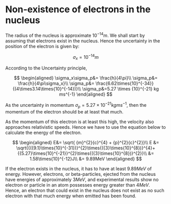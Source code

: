 # Non-existence of electrons in the nucleus



The radius of the nucleus is approximate ${10}^{-14}m$. We shall start by assuming that electrons exist in the nucleus. Hence the uncertainty in the position of the electron is given by:

$$\sigma_x= {10}^{-14}m$$

According to the Uncertainty principle,

$$
\begin{aligned}
\sigma_x\sigma_p&= \frac{h}{4\pi}\\
\sigma_p&= \frac{h}{4\pi\sigma_x}\\
\sigma_p&= \frac{6.62\times{10}^{-34}}{(4\times3.14\times{10}^{-14})}\\
\sigma_p&=5.27 \times {10}^{-21} kg ms^{-1}
\end{aligned}
$$

As the uncertainty in momentum $\sigma_p=5.27 \times {10}^{-21} kg ms^{-1}$, then the momentum of the electron should be at least that much.

As the momentum of this electron is at least this high, the velocity also approaches relativistic speeds. Hence we have to use the equation below to calculate the energy of the electron.

$$
\begin{aligned}
E&=  \sqrt{ {m}^{2}{c}^{4} + {p}^{2}{c}^{2}}\\
E &= \sqrt{{({9.1}\times{10}^{-31})}^{2}\times{({3}\times{10}^{8})}^{4}+{{5.27}\times{10}^{-21}}^{2}\times{({3}\times{10}^{8})}^{2}}\\
&= 1.58\times{10}^{-12}J\\
&= 9.89MeV
\end{aligned}
$$

If the electron exists in the nucleus, it has to have at least $9.89 MeV$ of energy. However, electrons, or beta-particles, ejected from the nucleus have energies of approximately $3 MeV$, and experimental results show no electron or particle in an atom possesses energy greater than $4MeV$. Hence, an electron that could exist in the nucleus does not exist as no such electron with that much energy when emitted has been found.